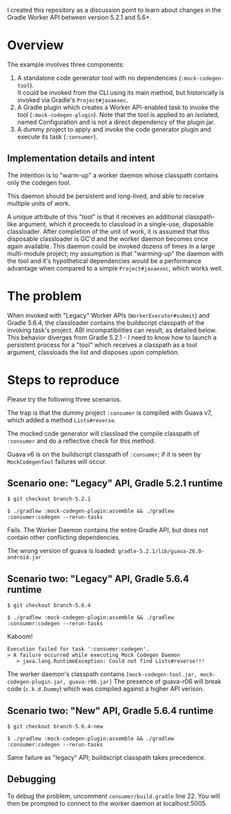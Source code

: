 I created this repository as a discussion point to learn about changes in the Gradle Worker API between version 5.2.1 and 5.6+.

# Overview
The example involves three components:
1. A standalone code generator tool with no dependencies (`:mock-codegen-tool`).  
It could be invoked from the CLI using its main method, but historically is invoked via Gradle's `Project#javaexec`.
2. A Gradle plugin which creates a Worker API-enabled task to invoke the tool (`:mock-codegen-plugin`).
Note that the tool is applied to an isolated, named Configuration and is not a direct dependency of the plugin jar.
3. A dummy project to apply and invoke the code generator plugin and execute its task (`:consumer`).

## Implementation details and intent
The intention is to "warm-up" a worker daemon whose classpath contains only the codegen tool.

This daemon should be persistent and long-lived, and able to receive multiple units of work.

A unique attribute of this "tool" is that it receives an additional classpath-like argument, which it proceeds
to classload in a single-use, disposable classloader.  After completion of the unit of work, it is assumed that this
disposable classloader is GC'd and the worker daemon becomes once again available.  This daemon could be invoked dozens 
of times in a large multi-module project; my assumption is that "warming-up" the daemon with the tool and it's hypothetical
dependencies would be a performance advantage when compared to a simple `Project#javaexec`, which works well.

# The problem
When invoked with "Legacy" Worker APIs (`WorkerExecutor#submit`) and Gradle 5.6.4, the classloader contains the 
buildscript classpath of the invoking task's project.  ABI incompatibilities can result, as detailed below.  This 
behavior diverges from Gradle 5.2.1 - I need to know how to launch a persistent process for a "tool" which
receives a classpath as a tool argument, classloads the list and disposes upon completion.

# Steps to reproduce
Please try the following three scenarios.

The trap is that the dummy project `:consumer` is compiled with Guava v7, which added a method `Lists#reverse`.

The mocked code generator will classload the compile classpath of `:consumer` and do a reflective check for this method.

Guava v6 is on the buildscript classpath of `:consumer`; if it is seen by `MockCodegenTool` failures will occur.

## Scenario one: "Legacy" API, Gradle 5.2.1 runtime
`$ git checkout branch-5.2.1`

`$ ./gradlew :mock-codegen-plugin:assemble && ./gradlew :consumer:codegen --rerun-tasks`

Fails.  The Worker Daemon contains the entire Gradle API, but does not contain other conflicting dependencies.

The wrong version of guava is loaded: `gradle-5.2.1/lib/guava-26.0-android.jar`

## Scenario two: "Legacy" API, Gradle 5.6.4 runtime
`$ git checkout branch-5.6.4`

`$ ./gradlew :mock-codegen-plugin:assemble && ./gradlew :consumer:codegen --rerun-tasks`

Kaboom!

```
Execution failed for task ':consumer:codegen'.
> A failure occurred while executing Mock Codegen Daemon
   > java.lang.RuntimeException: Could not find Lists#reverse!!!
```

The worker daemon's classpath contains `[mock-codegen-tool.jar, mock-codegen-plugin.jar, guava-r06.jar]`
The presence of guava-r06 will break code (`c.k.d.Dummy`) which was compiled against a higher API verison.

## Scenario two: "New" API, Gradle 5.6.4 runtime
`$ git checkout branch-5.6.4-new`

`$ ./gradlew :mock-codegen-plugin:assemble && ./gradlew :consumer:codegen --rerun-tasks`

Same failure as "legacy" API; buildscript classpath takes precedence.

## Debugging
To debug the problem, uncomment `consumer/build.gradle` line 22.  You will then be prompted to connect to the worker 
daemon at localhost:5005.